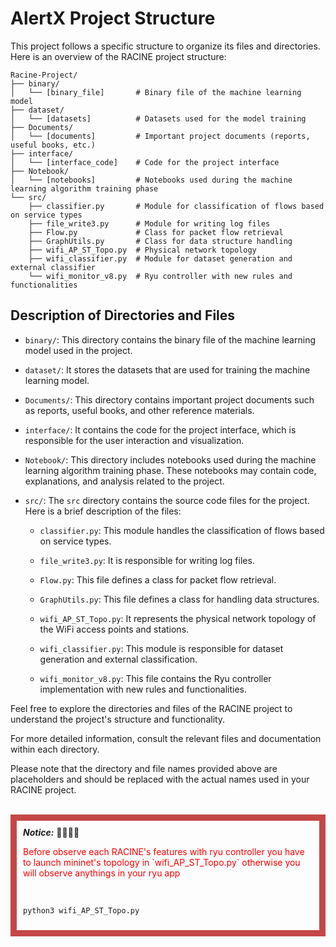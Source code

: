 # AlertX Project Structure

This project follows a specific structure to organize its files and directories. Here is an overview of the RACINE project structure:

```
Racine-Project/
├── binary/
│   └── [binary_file]       # Binary file of the machine learning model
├── dataset/
│   └── [datasets]          # Datasets used for the model training
├── Documents/
│   └── [documents]         # Important project documents (reports, useful books, etc.)
├── interface/
│   └── [interface_code]    # Code for the project interface
├── Notebook/
│   └── [notebooks]         # Notebooks used during the machine learning algorithm training phase
└── src/
    ├── classifier.py       # Module for classification of flows based on service types
    ├── file_write3.py      # Module for writing log files
    ├── Flow.py             # Class for packet flow retrieval
    ├── GraphUtils.py       # Class for data structure handling
    ├── wifi_AP_ST_Topo.py  # Physical network topology
    ├── wifi_classifier.py  # Module for dataset generation and external classifier
    └── wifi_monitor_v8.py  # Ryu controller with new rules and functionalities
```

## Description of Directories and Files

- `binary/`: This directory contains the binary file of the machine learning model used in the project.

- `dataset/`: It stores the datasets that are used for training the machine learning model.

- `Documents/`: This directory contains important project documents such as reports, useful books, and other reference materials.

- `interface/`: It contains the code for the project interface, which is responsible for the user interaction and visualization.

- `Notebook/`: This directory includes notebooks used during the machine learning algorithm training phase. These notebooks may contain code, explanations, and analysis related to the project.

- `src/`: The `src` directory contains the source code files for the project. Here is a brief description of the files:

  - `classifier.py`: This module handles the classification of flows based on service types.

  - `file_write3.py`: It is responsible for writing log files.

  - `Flow.py`: This file defines a class for packet flow retrieval.

  - `GraphUtils.py`: This file defines a class for handling data structures.

  - `wifi_AP_ST_Topo.py`: It represents the physical network topology of the WiFi access points and stations.

  - `wifi_classifier.py`: This module is responsible for dataset generation and external classification.

  - `wifi_monitor_v8.py`: This file contains the Ryu controller implementation with new rules and functionalities.

Feel free to explore the directories and files of the RACINE project to understand the project's structure and functionality.

For more detailed information, consult the relevant files and documentation within each directory.

Please note that the directory and file names provided above are placeholders and should be replaced with the actual names used in your RACINE project.<br><br>

<div style="border: 10px solid #c54747; padding: 10px;">
<em><b>Notice:</b></em> 🚧🚧🚧🚧

<p style="color: red">Before observe each RACINE's features with ryu controller you have to launch mininet's topology in 
`wifi_AP_ST_Topo.py` otherwise you will observe anythings in your ryu app </p><br />

```shell 
python3 wifi_AP_ST_Topo.py
```

</div>